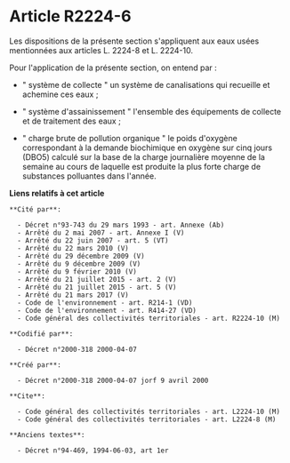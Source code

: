 # Article R2224-6

Les dispositions de la présente section s'appliquent aux eaux usées mentionnées aux articles L. 2224-8 et L. 2224-10.

Pour l'application de la présente section, on entend par :

- " système de collecte " un système de canalisations qui recueille et achemine ces eaux ;

- " système d'assainissement " l'ensemble des équipements de collecte et de traitement des eaux ;

- " charge brute de pollution organique " le poids d'oxygène correspondant à la demande biochimique en oxygène sur cinq jours
(DBO5) calculé sur la base de la charge journalière moyenne de la semaine au cours de laquelle est produite la plus forte
charge de substances polluantes dans l'année.

**Liens relatifs à cet article**

	**Cité par**:

	  - Décret n°93-743 du 29 mars 1993 - art. Annexe (Ab)
	  - Arrêté du 2 mai 2007 - art. Annexe I (V)
	  - Arrêté du 22 juin 2007 - art. 5 (VT)
	  - Arrêté du 22 mars 2010 (V)
	  - Arrêté du 29 décembre 2009 (V)
	  - Arrêté du 9 décembre 2009 (V)
	  - Arrêté du 9 février 2010 (V)
	  - Arrêté du 21 juillet 2015 - art. 2 (V)
	  - Arrêté du 21 juillet 2015 - art. 5 (V)
	  - Arrêté du 21 mars 2017 (V)
	  - Code de l'environnement - art. R214-1 (VD)
	  - Code de l'environnement - art. R414-27 (VD)
	  - Code général des collectivités territoriales - art. R2224-10 (M)

	**Codifié par**:

	  - Décret n°2000-318 2000-04-07

	**Créé par**:

	  - Décret n°2000-318 2000-04-07 jorf 9 avril 2000

	**Cite**:

	  - Code général des collectivités territoriales - art. L2224-10 (M)
	  - Code général des collectivités territoriales - art. L2224-8 (M)

	**Anciens textes**:

	  - Décret n°94-469, 1994-06-03, art 1er
